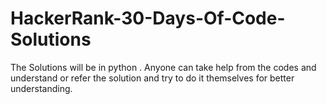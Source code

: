 # HackerRank-30-Days-Of-Code-Solutions
The Solutions will be in python . Anyone can take help from the codes and understand or refer the solution and try to do it themselves for better understanding.
